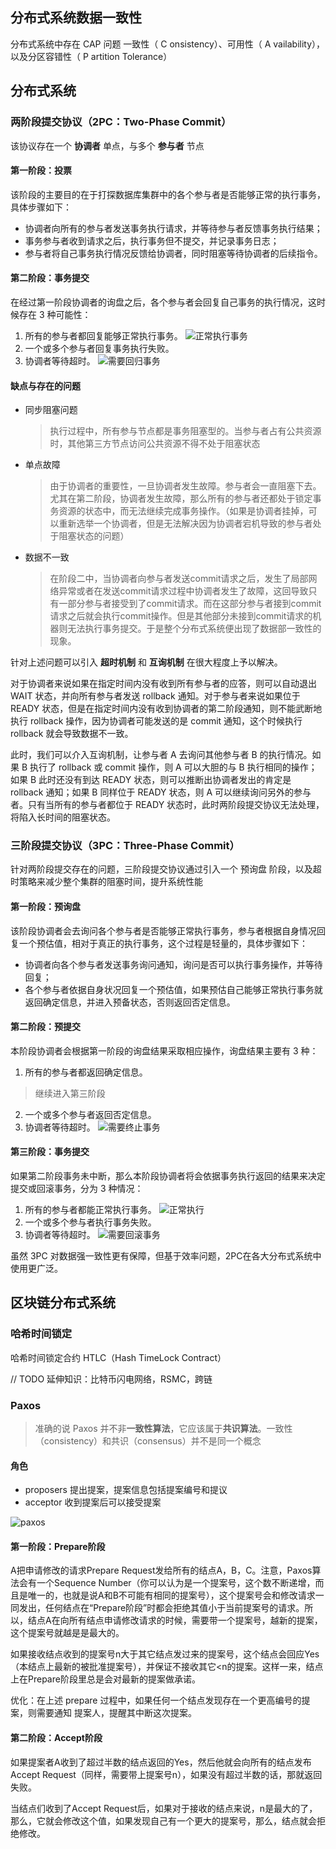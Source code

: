 分布式系统数据一致性
--------------
分布式系统中存在 CAP 问题
一致性（ C onsistency）、可用性（ A vailability），以及分区容错性（ P artition Tolerance）

## 分布式系统
### 两阶段提交协议（2PC：Two-Phase Commit）
该协议存在一个 **协调者** 单点，与多个 **参与者** 节点

#### 第一阶段：投票
该阶段的主要目的在于打探数据库集群中的各个参与者是否能够正常的执行事务，具体步骤如下：
* 协调者向所有的参与者发送事务执行请求，并等待参与者反馈事务执行结果；
* 事务参与者收到请求之后，执行事务但不提交，并记录事务日志；
* 参与者将自己事务执行情况反馈给协调者，同时阻塞等待协调者的后续指令。

#### 第二阶段：事务提交
在经过第一阶段协调者的询盘之后，各个参与者会回复自己事务的执行情况，这时候存在 3 种可能性：
1. 所有的参与者都回复能够正常执行事务。
![正常执行事务](../assets/img/distributed-transaction-2-phase-1.png)
2. 一个或多个参与者回复事务执行失败。
3. 协调者等待超时。
![需要回归事务](../assets/img/distributed-transaction-2-phase-2.png)

#### 缺点与存在的问题
* 同步阻塞问题
  > 执行过程中，所有参与节点都是事务阻塞型的。当参与者占有公共资源时，其他第三方节点访问公共资源不得不处于阻塞状态

* 单点故障
  > 由于协调者的重要性，一旦协调者发生故障。参与者会一直阻塞下去。尤其在第二阶段，协调者发生故障，那么所有的参与者还都处于锁定事务资源的状态中，而无法继续完成事务操作。（如果是协调者挂掉，可以重新选举一个协调者，但是无法解决因为协调者宕机导致的参与者处于阻塞状态的问题）

* 数据不一致
  > 在阶段二中，当协调者向参与者发送commit请求之后，发生了局部网络异常或者在发送commit请求过程中协调者发生了故障，这回导致只有一部分参与者接受到了commit请求。而在这部分参与者接到commit请求之后就会执行commit操作。但是其他部分未接到commit请求的机器则无法执行事务提交。于是整个分布式系统便出现了数据部一致性的现象。

针对上述问题可以引入 **超时机制** 和 **互询机制** 在很大程度上予以解决。

对于协调者来说如果在指定时间内没有收到所有参与者的应答，则可以自动退出 WAIT 状态，并向所有参与者发送 rollback 通知。对于参与者来说如果位于 READY 状态，但是在指定时间内没有收到协调者的第二阶段通知，则不能武断地执行 rollback 操作，因为协调者可能发送的是 commit 通知，这个时候执行 rollback 就会导致数据不一致。

此时，我们可以介入互询机制，让参与者 A 去询问其他参与者 B 的执行情况。如果 B 执行了 rollback 或 commit 操作，则 A 可以大胆的与 B 执行相同的操作；如果 B 此时还没有到达 READY 状态，则可以推断出协调者发出的肯定是 rollback 通知；如果 B 同样位于 READY 状态，则 A 可以继续询问另外的参与者。只有当所有的参与者都位于 READY 状态时，此时两阶段提交协议无法处理，将陷入长时间的阻塞状态。

### 三阶段提交协议（3PC：Three-Phase Commit）
针对两阶段提交存在的问题，三阶段提交协议通过引入一个 预询盘 阶段，以及超时策略来减少整个集群的阻塞时间，提升系统性能

#### 第一阶段：预询盘
该阶段协调者会去询问各个参与者是否能够正常执行事务，参与者根据自身情况回复一个预估值，相对于真正的执行事务，这个过程是轻量的，具体步骤如下：
* 协调者向各个参与者发送事务询问通知，询问是否可以执行事务操作，并等待回复；
* 各个参与者依据自身状况回复一个预估值，如果预估自己能够正常执行事务就返回确定信息，并进入预备状态，否则返回否定信息。

#### 第二阶段：预提交
本阶段协调者会根据第一阶段的询盘结果采取相应操作，询盘结果主要有 3 种：
1. 所有的参与者都返回确定信息。
  > 继续进入第三阶段
2. 一个或多个参与者返回否定信息。
3. 协调者等待超时。
![需要终止事务](../assets/img/distributed-transaction-3-phase-1.png)

#### 第三阶段：事务提交
如果第二阶段事务未中断，那么本阶段协调者将会依据事务执行返回的结果来决定提交或回滚事务，分为 3 种情况：
1. 所有的参与者都能正常执行事务。
![正常执行](../assets/img/distributed-transaction-3-phase-2.png)
2. 一个或多个参与者执行事务失败。
3. 协调者等待超时。
![需要回滚事务](../assets/img/distributed-transaction-3-phase-3.png)

虽然 3PC 对数据强一致性更有保障，但基于效率问题，2PC在各大分布式系统中使用更广泛。

## 区块链分布式系统
### 哈希时间锁定
哈希时间锁定合约 HTLC（Hash TimeLock Contract）

// TODO 延伸知识：比特币闪电网络，RSMC，跨链

### Paxos

> 准确的说 Paxos 并不非**一致性算法**，它应该属于**共识算法**。一致性（consistency）和共识（consensus）并不是同一个概念

#### 角色
* proposers 提出提案，提案信息包括提案编号和提议
* acceptor 收到提案后可以接受提案

![paxos](../assets/img/paxos-flow.png)

#### 第一阶段：Prepare阶段

A把申请修改的请求Prepare Request发给所有的结点A，B，C。注意，Paxos算法会有一个Sequence Number（你可以认为是一个提案号，这个数不断递增，而且是唯一的，也就是说A和B不可能有相同的提案号），这个提案号会和修改请求一同发出，任何结点在“Prepare阶段”时都会拒绝其值小于当前提案号的请求。所以，结点A在向所有结点申请修改请求的时候，需要带一个提案号，越新的提案，这个提案号就越是是最大的。

如果接收结点收到的提案号n大于其它结点发过来的提案号，这个结点会回应Yes（本结点上最新的被批准提案号），并保证不接收其它<n的提案。这样一来，结点上在Prepare阶段里总是会对最新的提案做承诺。

优化：在上述 prepare 过程中，如果任何一个结点发现存在一个更高编号的提案，则需要通知 提案人，提醒其中断这次提案。

#### 第二阶段：Accept阶段

如果提案者A收到了超过半数的结点返回的Yes，然后他就会向所有的结点发布Accept Request（同样，需要带上提案号n），如果没有超过半数的话，那就返回失败。

当结点们收到了Accept Request后，如果对于接收的结点来说，n是最大的了，那么，它就会修改这个值，如果发现自己有一个更大的提案号，那么，结点就会拒绝修改。
